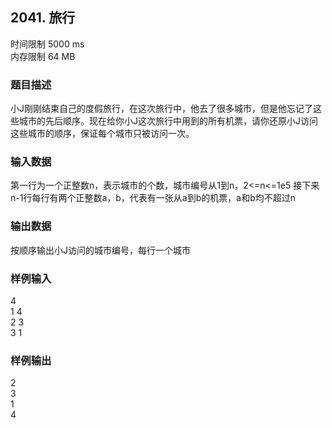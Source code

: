 ## 2041. 旅行

时间限制 5000 ms    
内存限制 64 MB

### 题目描述
小J刚刚结束自己的度假旅行，在这次旅行中，他去了很多城市，但是他忘记了这些城市的先后顺序。现在给你小J这次旅行中用到的所有机票，请你还原小J访问这些城市的顺序，保证每个城市只被访问一次。

### 输入数据
第一行为一个正整数n，表示城市的个数，城市编号从1到n，2<=n<=1e5 接下来n-1行每行有两个正整数a，b，代表有一张从a到b的机票，a和b均不超过n

### 输出数据
按顺序输出小J访问的城市编号，每行一个城市

### 样例输入
4   
1 4   
2 3   
3 1

### 样例输出
2   
3   
1   
4
